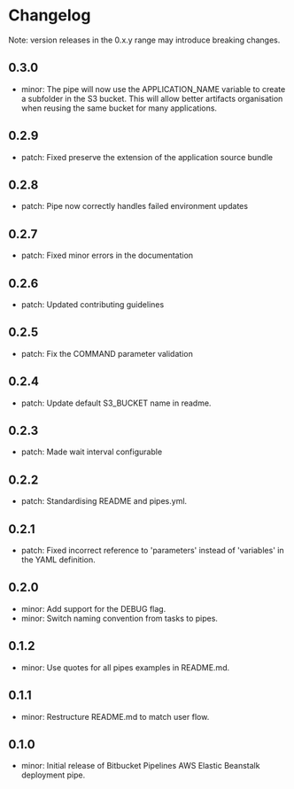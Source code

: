 # Changelog
Note: version releases in the 0.x.y range may introduce breaking changes.

## 0.3.0

- minor: The pipe will now use the APPLICATION_NAME variable to create a subfolder in the S3 bucket. This will allow better artifacts organisation when reusing the same bucket for many applications.

## 0.2.9

- patch: Fixed preserve the extension of the application source bundle

## 0.2.8

- patch: Pipe now correctly handles failed environment updates

## 0.2.7

- patch: Fixed minor errors in the documentation

## 0.2.6

- patch: Updated contributing guidelines

## 0.2.5

- patch: Fix the COMMAND parameter validation

## 0.2.4

- patch: Update default S3_BUCKET name in readme.

## 0.2.3

- patch: Made wait interval configurable

## 0.2.2

- patch: Standardising README and pipes.yml.

## 0.2.1

- patch: Fixed incorrect reference to 'parameters' instead of 'variables' in the YAML definition.

## 0.2.0

- minor: Add support for the DEBUG flag.
- minor: Switch naming convention from tasks to pipes.

## 0.1.2

- minor: Use quotes for all pipes examples in README.md.

## 0.1.1

- minor: Restructure README.md to match user flow.

## 0.1.0

- minor: Initial release of Bitbucket Pipelines AWS Elastic Beanstalk deployment pipe.

